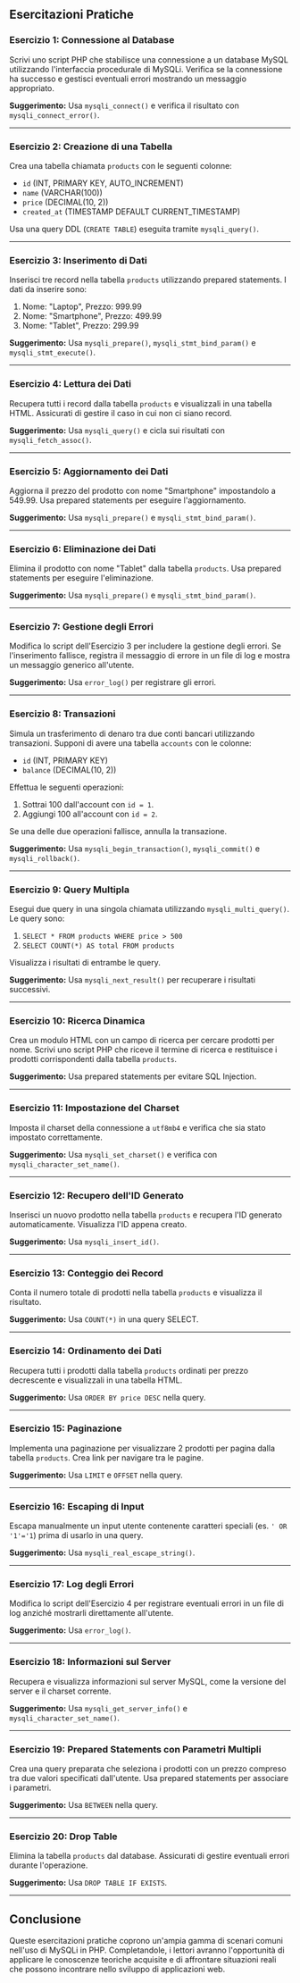 ## **Esercitazioni Pratiche**

### **Esercizio 1: Connessione al Database**
Scrivi uno script PHP che stabilisce una connessione a un database MySQL utilizzando l'interfaccia procedurale di MySQLi. Verifica se la connessione ha successo e gestisci eventuali errori mostrando un messaggio appropriato.

**Suggerimento:** Usa `mysqli_connect()` e verifica il risultato con `mysqli_connect_error()`.

---

### **Esercizio 2: Creazione di una Tabella**
Crea una tabella chiamata `products` con le seguenti colonne:
- `id` (INT, PRIMARY KEY, AUTO_INCREMENT)
- `name` (VARCHAR(100))
- `price` (DECIMAL(10, 2))
- `created_at` (TIMESTAMP DEFAULT CURRENT_TIMESTAMP)

Usa una query DDL (`CREATE TABLE`) eseguita tramite `mysqli_query()`.

---

### **Esercizio 3: Inserimento di Dati**
Inserisci tre record nella tabella `products` utilizzando prepared statements. I dati da inserire sono:
1. Nome: "Laptop", Prezzo: 999.99
2. Nome: "Smartphone", Prezzo: 499.99
3. Nome: "Tablet", Prezzo: 299.99

**Suggerimento:** Usa `mysqli_prepare()`, `mysqli_stmt_bind_param()` e `mysqli_stmt_execute()`.

---

### **Esercizio 4: Lettura dei Dati**
Recupera tutti i record dalla tabella `products` e visualizzali in una tabella HTML. Assicurati di gestire il caso in cui non ci siano record.

**Suggerimento:** Usa `mysqli_query()` e cicla sui risultati con `mysqli_fetch_assoc()`.

---

### **Esercizio 5: Aggiornamento dei Dati**
Aggiorna il prezzo del prodotto con nome "Smartphone" impostandolo a 549.99. Usa prepared statements per eseguire l'aggiornamento.

**Suggerimento:** Usa `mysqli_prepare()` e `mysqli_stmt_bind_param()`.

---

### **Esercizio 6: Eliminazione dei Dati**
Elimina il prodotto con nome "Tablet" dalla tabella `products`. Usa prepared statements per eseguire l'eliminazione.

**Suggerimento:** Usa `mysqli_prepare()` e `mysqli_stmt_bind_param()`.

---

### **Esercizio 7: Gestione degli Errori**
Modifica lo script dell'Esercizio 3 per includere la gestione degli errori. Se l'inserimento fallisce, registra il messaggio di errore in un file di log e mostra un messaggio generico all'utente.

**Suggerimento:** Usa `error_log()` per registrare gli errori.

---

### **Esercizio 8: Transazioni**
Simula un trasferimento di denaro tra due conti bancari utilizzando transazioni. Supponi di avere una tabella `accounts` con le colonne:
- `id` (INT, PRIMARY KEY)
- `balance` (DECIMAL(10, 2))

Effettua le seguenti operazioni:
1. Sottrai 100 dall'account con `id = 1`.
2. Aggiungi 100 all'account con `id = 2`.

Se una delle due operazioni fallisce, annulla la transazione.

**Suggerimento:** Usa `mysqli_begin_transaction()`, `mysqli_commit()` e `mysqli_rollback()`.

---

### **Esercizio 9: Query Multipla**
Esegui due query in una singola chiamata utilizzando `mysqli_multi_query()`. Le query sono:
1. `SELECT * FROM products WHERE price > 500`
2. `SELECT COUNT(*) AS total FROM products`

Visualizza i risultati di entrambe le query.

**Suggerimento:** Usa `mysqli_next_result()` per recuperare i risultati successivi.

---

### **Esercizio 10: Ricerca Dinamica**
Crea un modulo HTML con un campo di ricerca per cercare prodotti per nome. Scrivi uno script PHP che riceve il termine di ricerca e restituisce i prodotti corrispondenti dalla tabella `products`.

**Suggerimento:** Usa prepared statements per evitare SQL Injection.

---

### **Esercizio 11: Impostazione del Charset**
Imposta il charset della connessione a `utf8mb4` e verifica che sia stato impostato correttamente.

**Suggerimento:** Usa `mysqli_set_charset()` e verifica con `mysqli_character_set_name()`.

---

### **Esercizio 12: Recupero dell'ID Generato**
Inserisci un nuovo prodotto nella tabella `products` e recupera l'ID generato automaticamente. Visualizza l'ID appena creato.

**Suggerimento:** Usa `mysqli_insert_id()`.

---

### **Esercizio 13: Conteggio dei Record**
Conta il numero totale di prodotti nella tabella `products` e visualizza il risultato.

**Suggerimento:** Usa `COUNT(*)` in una query SELECT.

---

### **Esercizio 14: Ordinamento dei Dati**
Recupera tutti i prodotti dalla tabella `products` ordinati per prezzo decrescente e visualizzali in una tabella HTML.

**Suggerimento:** Usa `ORDER BY price DESC` nella query.

---

### **Esercizio 15: Paginazione**
Implementa una paginazione per visualizzare 2 prodotti per pagina dalla tabella `products`. Crea link per navigare tra le pagine.

**Suggerimento:** Usa `LIMIT` e `OFFSET` nella query.

---

### **Esercizio 16: Escaping di Input**
Escapa manualmente un input utente contenente caratteri speciali (es. `' OR '1'='1`) prima di usarlo in una query.

**Suggerimento:** Usa `mysqli_real_escape_string()`.

---

### **Esercizio 17: Log degli Errori**
Modifica lo script dell'Esercizio 4 per registrare eventuali errori in un file di log anziché mostrarli direttamente all'utente.

**Suggerimento:** Usa `error_log()`.

---

### **Esercizio 18: Informazioni sul Server**
Recupera e visualizza informazioni sul server MySQL, come la versione del server e il charset corrente.

**Suggerimento:** Usa `mysqli_get_server_info()` e `mysqli_character_set_name()`.

---

### **Esercizio 19: Prepared Statements con Parametri Multipli**
Crea una query preparata che seleziona i prodotti con un prezzo compreso tra due valori specificati dall'utente. Usa prepared statements per associare i parametri.

**Suggerimento:** Usa `BETWEEN` nella query.

---

### **Esercizio 20: Drop Table**
Elimina la tabella `products` dal database. Assicurati di gestire eventuali errori durante l'operazione.

**Suggerimento:** Usa `DROP TABLE IF EXISTS`.

---

## **Conclusione**

Queste esercitazioni pratiche coprono un'ampia gamma di scenari comuni nell'uso di MySQLi in PHP. Completandole, i lettori avranno l'opportunità di applicare le conoscenze teoriche acquisite e di affrontare situazioni reali che possono incontrare nello sviluppo di applicazioni web. 
